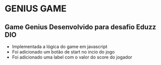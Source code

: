 # GENIUS GAME

## Game Genius Desenvolvido para desafio Eduzz DIO
 - Implementada a lógica do game em javascript
 - Foi adicionado um botão de start no incio do jogo
-  Foi adicionado uma label com o valor do score do jogador
